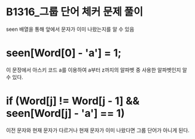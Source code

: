 # B1316_그룹 단어 체커 문제 풀이
seen 배열을 통해 앞에서 문자가 이미 나왔는지를 알 수 있음

# seen[Word[0] - 'a'] = 1;
이 문장에서 아스키 코드 a를 이용하여 a부터 z까지의 알파벳 중 사용한 알파벳인지 알 수 있다.

# if (Word[j] != Word[j - 1] && seen[Word[j] - 'a'] == 1)
이전 문자와 현재 문자가 다르거나 현재 문자가 이미 나왔다면 그룹 단어가 아니게 된다.

